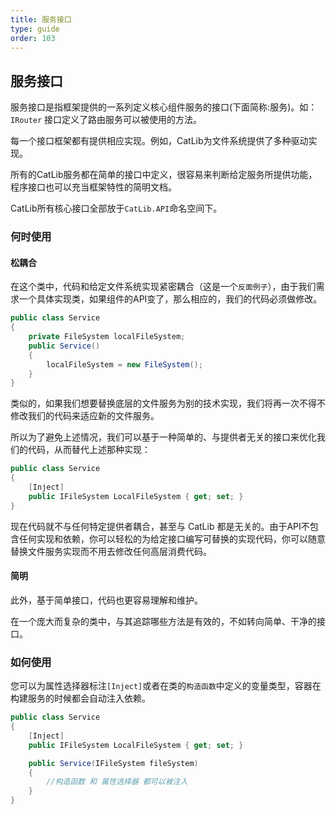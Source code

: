 ```yaml
---
title: 服务接口
type: guide
order: 103
---
```


## 服务接口

服务接口是指框架提供的一系列定义核心组件服务的接口(下面简称:服务)。如：`IRouter` 接口定义了路由服务可以被使用的方法。

每一个接口框架都有提供相应实现。例如，CatLib为文件系统提供了多种驱动实现。

所有的CatLib服务都在简单的接口中定义，很容易来判断给定服务所提供功能，程序接口也可以充当框架特性的简明文档。

CatLib所有核心接口全部放于`CatLib.API`命名空间下。

### 何时使用

#### **松耦合**

在这个类中，代码和给定文件系统实现紧密耦合（这是一个`反面例子`），由于我们需求一个具体实现类，如果组件的API变了，那么相应的，我们的代码必须做修改。

``` csharp
public class Service
{
    private FileSystem localFileSystem;
    public Service()
    {
        localFileSystem = new FileSystem();
    }
}
```

类似的，如果我们想要替换底层的文件服务为别的技术实现，我们将再一次不得不修改我们的代码来适应新的文件服务。

所以为了避免上述情况，我们可以基于一种简单的、与提供者无关的接口来优化我们的代码，从而替代上述那种实现：

``` csharp
public class Service
{
    [Inject]
    public IFileSystem LocalFileSystem { get; set; }
}
```

现在代码就不与任何特定提供者耦合，甚至与 CatLib 都是无关的。由于API不包含任何实现和依赖，你可以轻松的为给定接口编写可替换的实现代码，你可以随意替换文件服务实现而不用去修改任何高层消费代码。

#### **简明**

此外，基于简单接口，代码也更容易理解和维护。

在一个庞大而复杂的类中，与其追踪哪些方法是有效的，不如转向简单、干净的接口。

### 如何使用

您可以为属性选择器标注`[Inject]`或者在类的`构造函数`中定义的变量类型，容器在构建服务的时候都会自动注入依赖。


``` csharp
public class Service
{
    [Inject]
    public IFileSystem LocalFileSystem { get; set; }

    public Service(IFileSystem fileSystem)
    {
        //构造函数 和 属性选择器 都可以被注入
    }
}
```